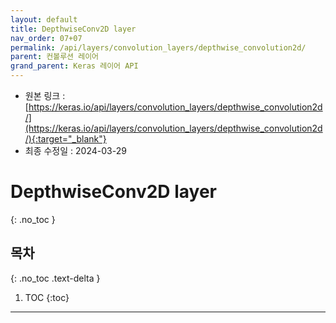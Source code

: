 ```yaml
---
layout: default
title: DepthwiseConv2D layer
nav_order: 07+07
permalink: /api/layers/convolution_layers/depthwise_convolution2d/
parent: 컨볼루션 레이어
grand_parent: Keras 레이어 API
---
```


* 원본 링크 : [https://keras.io/api/layers/convolution_layers/depthwise_convolution2d/](https://keras.io/api/layers/convolution_layers/depthwise_convolution2d/){:target="_blank"}
* 최종 수정일 : 2024-03-29

# DepthwiseConv2D layer
{: .no_toc }

## 목차
{: .no_toc .text-delta }

1. TOC
{:toc}

---
